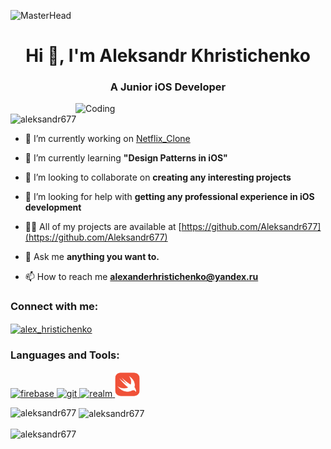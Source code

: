 ![MasterHead](https://www.fegno.com/wp-content/uploads/2022/03/mobile-app-development-company.gif)
<h1 align="center">Hi 👋, I'm Aleksandr Khristichenko</h1>
<h3 align="center">A Junior iOS Developer</h3>

<img align="right" alt="Coding" width="400" src="https://cdn.dribbble.com/users/1162077/screenshots/3848914/programmer.gif">

<p align="left"> <img src="https://komarev.com/ghpvc/?username=aleksandr677&label=Profile%20views&color=0e75b6&style=flat" alt="aleksandr677" /> </p>

- 🔭 I’m currently working on [Netflix_Clone](https://github.com/Aleksandr677/Netflix_Clone)

- 🌱 I’m currently learning **"Design Patterns in iOS"**

- 👯 I’m looking to collaborate on **creating any interesting projects**

- 🤝 I’m looking for help with **getting any professional experience in iOS development**

- 👨‍💻 All of my projects are available at [https://github.com/Aleksandr677](https://github.com/Aleksandr677)

- 💬 Ask me **anything you want to.**

- 📫 How to reach me **alexanderhristichenko@yandex.ru**

<h3 align="left">Connect with me:</h3>
<p align="left">
<a href="https://instagram.com/alex_hristichenko" target="blank"><img align="center" src="https://raw.githubusercontent.com/rahuldkjain/github-profile-readme-generator/master/src/images/icons/Social/instagram.svg" alt="alex_hristichenko" height="30" width="40" /></a>
</p>

<h3 align="left">Languages and Tools:</h3>
<p align="left"> <a href="https://firebase.google.com/" target="_blank" rel="noreferrer"> <img src="https://www.vectorlogo.zone/logos/firebase/firebase-icon.svg" alt="firebase" width="40" height="40"/> </a> <a href="https://git-scm.com/" target="_blank" rel="noreferrer"> <img src="https://www.vectorlogo.zone/logos/git-scm/git-scm-icon.svg" alt="git" width="40" height="40"/> </a> <a href="https://realm.io/" target="_blank" rel="noreferrer"> <img src="https://raw.githubusercontent.com/bestofjs/bestofjs-webui/8665e8c267a0215f3159df28b33c365198101df5/public/logos/realm.svg" alt="realm" width="40" height="40"/> </a> <a href="https://developer.apple.com/swift/" target="_blank" rel="noreferrer"> <img src="https://raw.githubusercontent.com/devicons/devicon/master/icons/swift/swift-original.svg" alt="swift" width="40" height="40"/> </a> </p>

<p><img align="left" src="https://github-readme-stats.vercel.app/api/top-langs?username=aleksandr677&show_icons=true&locale=en&layout=compact" alt="aleksandr677" /></p>

<p>&nbsp;<img align="center" src="https://github-readme-stats.vercel.app/api?username=aleksandr677&show_icons=true&locale=en" alt="aleksandr677" /></p>

<p><img align="center" src="https://github-readme-streak-stats.herokuapp.com/?user=aleksandr677&" alt="aleksandr677" /></p>

